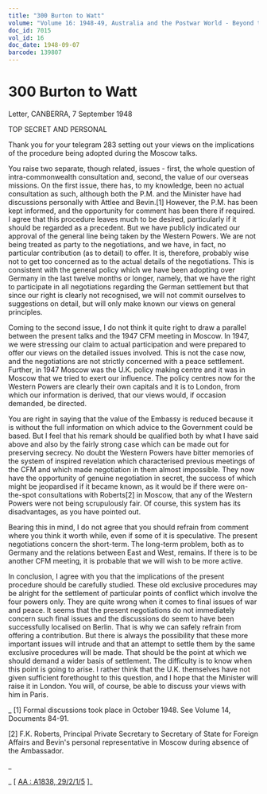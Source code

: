 ```yaml
---
title: "300 Burton to Watt"
volume: "Volume 16: 1948-49, Australia and the Postwar World - Beyond the Region"
doc_id: 7015
vol_id: 16
doc_date: 1948-09-07
barcode: 139807
---
```


# 300 Burton to Watt

Letter, CANBERRA, 7 September 1948

TOP SECRET AND PERSONAL

Thank you for your telegram 283 setting out your views on the implications of the procedure being adopted during the Moscow talks.

You raise two separate, though related, issues - first, the whole question of intra-commonwealth consultation and, second, the value of our overseas missions. On the first issue, there has, to my knowledge, been no actual consultation as such, although both the P.M. and the Minister have had discussions personally with Attlee and Bevin.[1] However, the P.M. has been kept informed, and the opportunity for comment has been there if required. I agree that this procedure leaves much to be desired, particularly if it should be regarded as a precedent. But we have publicly indicated our approval of the general line being taken by the Western Powers. We are not being treated as party to the negotiations, and we have, in fact, no particular contribution (as to detail) to offer. It is, therefore, probably wise not to get too concerned as to the actual details of the negotiations. This is consistent with the general policy which we have been adopting over Germany in the last twelve months or longer, namely, that we have the right to participate in all negotiations regarding the German settlement but that since our right is clearly not recognised, we will not commit ourselves to suggestions on detail, but will only make known our views on general principles.

Coming to the second issue, I do not think it quite right to draw a parallel between the present talks and the 1947 CFM meeting in Moscow. In 1947, we were stressing our claim to actual participation and were prepared to offer our views on the detailed issues involved. This is not the case now, and the negotiations are not strictly concerned with a peace settlement. Further, in 1947 Moscow was the U.K. policy making centre and it was in Moscow that we tried to exert our influence. The policy centres now for the Western Powers are clearly their own capitals and it is to London, from which our information is derived, that our views would, if occasion demanded, be directed.

You are right in saying that the value of the Embassy is reduced because it is without the full information on which advice to the Government could be based. But I feel that his remark should be qualified both by what I have said above and also by the fairly strong case which can be made out for preserving secrecy. No doubt the Western Powers have bitter memories of the system of inspired revelation which characterised previous meetings of the CFM and which made negotiation in them almost impossible. They now have the opportunity of genuine negotiation in secret, the success of which might be jeopardised if it became known, as it would be if there were on-the-spot consultations with Roberts[2] in Moscow, that any of the Western Powers were not being scrupulously fair. Of course, this system has its disadvantages, as you have pointed out.

Bearing this in mind, I do not agree that you should refrain from comment where you think it worth while, even if some of it is speculative. The present negotiations concern the short-term. The long-term problem, both as to Germany and the relations between East and West, remains. If there is to be another CFM meeting, it is probable that we will wish to be more active.

In conclusion, I agree with you that the implications of the present procedure should be carefully studied. These old exclusive procedures may be alright for the settlement of particular points of conflict which involve the four powers only. They are quite wrong when it comes to final issues of war and peace. It seems that the present negotiations do not immediately concern such final issues and the discussions do seem to have been successfully localised on Berlin. That is why we can safely refrain from offering a contribution. But there is always the possibility that these more important issues will intrude and that an attempt to settle them by the same exclusive procedures will be made. That should be the point at which we should demand a wider basis of settlement. The difficulty is to know when this point is going to arise. I rather think that the U.K. themselves have not given sufficient forethought to this question, and I hope that the Minister will raise it in London. You will, of course, be able to discuss your views with him in Paris.

_ [1] Formal discussions took place in October 1948. See Volume 14, Documents 84-91.

[2] F.K. Roberts, Principal Private Secretary to Secretary of State for Foreign Affairs and Bevin's personal representative in Moscow during absence of the Ambassador.

_

_ [ [AA : A1838, 29/2/1/5](http://www.naa.gov.au/cgi-bin/Search?O=I&Number=139807) ]_

